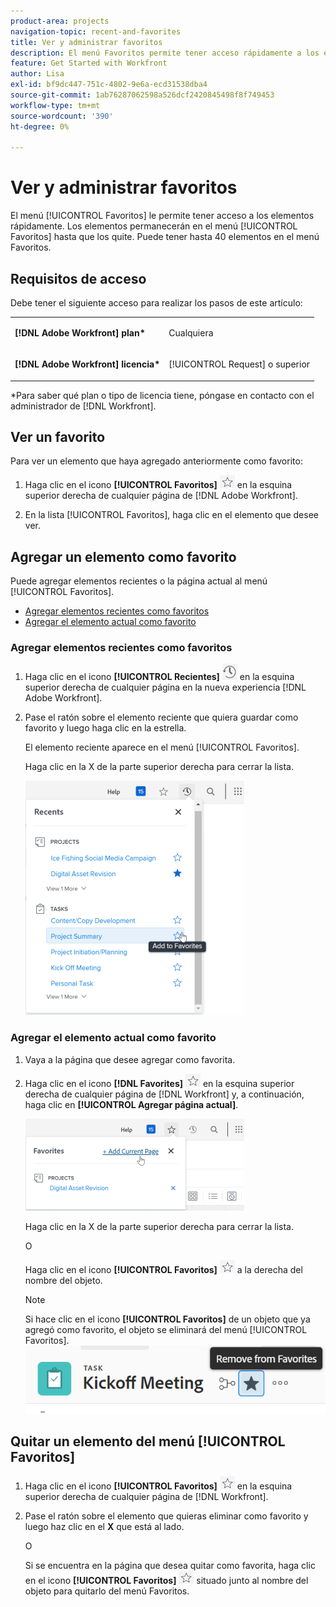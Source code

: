 ```yaml
---
product-area: projects
navigation-topic: recent-and-favorites
title: Ver y administrar favoritos
description: El menú Favoritos permite tener acceso rápidamente a los elementos. Los elementos permanecerán en el menú Favoritos hasta que los quite. Puede tener hasta 40 elementos en el menú Favoritos.
feature: Get Started with Workfront
author: Lisa
exl-id: bf9dc447-751c-4802-9e6a-ecd31538dba4
source-git-commit: 1ab76287062598a526dcf2420845498f8f749453
workflow-type: tm+mt
source-wordcount: '390'
ht-degree: 0%

---
```


# Ver y administrar favoritos

El menú [!UICONTROL Favoritos] le permite tener acceso a los elementos rápidamente. Los elementos permanecerán en el menú [!UICONTROL Favoritos] hasta que los quite. Puede tener hasta 40 elementos en el menú Favoritos.

## Requisitos de acceso

Debe tener el siguiente acceso para realizar los pasos de este artículo:

<table style="table-layout:auto"> 
 <col> 
 </col> 
 <col> 
 </col> 
 <tbody> 
  <tr> 
   <td role="rowheader"><strong>[!DNL Adobe Workfront] plan*</strong></td> 
   <td> <p>Cualquiera</p> </td> 
  </tr> 
  <tr> 
   <td role="rowheader"><strong>[!DNL Adobe Workfront] licencia*</strong></td> 
   <td> <p>[!UICONTROL Request] o superior</p> </td> 
  </tr> 
 </tbody> 
</table>

&#42;Para saber qué plan o tipo de licencia tiene, póngase en contacto con el administrador de [!DNL Workfront].

## Ver un favorito

Para ver un elemento que haya agregado anteriormente como favorito:

1. Haga clic en el icono **[!UICONTROL Favoritos]** ![](assets/favorites-icon.png) en la esquina superior derecha de cualquier página de [!DNL Adobe Workfront].

1. En la lista [!UICONTROL Favoritos], haga clic en el elemento que desee ver.

## Agregar un elemento como favorito

Puede agregar elementos recientes o la página actual al menú [!UICONTROL Favoritos].

* [Agregar elementos recientes como favoritos](#add-recent-items-as-a-favorite)
* [Agregar el elemento actual como favorito](#add-the-current-item-as-a-favorite)

### Agregar elementos recientes como favoritos

1. Haga clic en el icono **[!UICONTROL Recientes]** ![[!UICONTROL Recientes]](assets/recents-icon-40x43.png) en la esquina superior derecha de cualquier página en la nueva experiencia [!DNL Adobe Workfront].
1. Pase el ratón sobre el elemento reciente que quiera guardar como favorito y luego haga clic en la estrella.

   El elemento reciente aparece en el menú [!UICONTROL Favoritos].

   Haga clic en la X de la parte superior derecha para cerrar la lista.

   ![Marcar como favorito un elemento reciente](assets/favorite-recent-item-2022-350x375.png)

### Agregar el elemento actual como favorito

1. Vaya a la página que desee agregar como favorita.
1. Haga clic en el icono **[!DNL Favorites]** ![](assets/favorites-icon.png) en la esquina superior derecha de cualquier página de [!DNL Workfront] y, a continuación, haga clic en **[!UICONTROL Agregar página actual]**.

   ![Agregar página actual a favoritos](assets/add-current-page-favorite-2022-350x147.png)

   Haga clic en la X de la parte superior derecha para cerrar la lista.

   O

   Haga clic en el icono **[!UICONTROL Favoritos]** ![](assets/favorites-icon.png) a la derecha del nombre del objeto.

   >[!NOTE]
   >
   >Si hace clic en el icono **[!UICONTROL Favoritos]** de un objeto que ya agregó como favorito, el objeto se eliminará del menú [!UICONTROL Favoritos].\
   >![](assets/nwe-remove-from-favorites-350x52.png)

## Quitar un elemento del menú [!UICONTROL Favoritos]

1. Haga clic en el icono **[!UICONTROL Favoritos]** ![](assets/favorites-icon.png) en la esquina superior derecha de cualquier página de [!DNL Workfront].

1. Pase el ratón sobre el elemento que quieras eliminar como favorito y luego haz clic en el **X** que está al lado.

   O

   Si se encuentra en la página que desea quitar como favorita, haga clic en el icono **[!UICONTROL Favoritos]** ![](assets/favorites-icon.png) situado junto al nombre del objeto para quitarlo del menú Favoritos.
